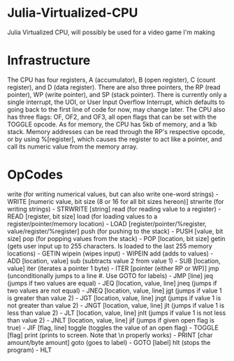 # Julia-Virtualized-CPU
Julia Virtualized CPU, will possibly be used for a video game I'm making

# Infrastructure
The CPU has four registers, A (accumulator), B (open register), C (count register), and D (data register). There are also three pointers, the RP (read pointer), WP (write pointer), and SP (stack pointer). There is currently only a single interrupt, the UOI, or User Input Overflow Interrupt, which defaults to going back to the first line of code for now, may change later. The CPU also has three flags: OF, OF2, and OF3, all open flags that can be set with the TOGGLE opcode. As for memory, the CPU has 5kb of memory, and a 1kb stack. Memory addresses can be read through the RP's respective opcode, or by using %[register], which causes the register to act like a pointer, and call its numeric value from the memory array.

# OpCodes
write (for writing numerical values, but can also write one-word strings) - WRITE [numeric value, bit size (8 or 16 for all bit sizes hereon)]
strwrite (for writing strings) - STRWRITE [string]
read (for reading value to a register) - READ [register, bit size]
load (for loading values to a register/pointer/memory location) - LOAD [register/pointer/%register, value/register/%register]
push (for pushing to the stack) - PUSH [value, bit size]
pop (for popping values from the stack) - POP [location, bit size]
getin (gets user input up to 255 characters. Is loaded to the last 255 memory locations) - GETIN
wipein (wipes input) - WIPEIN
add (adds to values) - ADD [location, value]
sub (subtracts value 2 from value 1) - SUB [location, value]
iter (iterates a pointer 1 byte) - ITER [pointer (either RP or WP)]
jmp (unconditionally jumps to a line #. Use GOTO for labels) - JMP [line]
jeq (jumps if two values are equal) - JEQ [location, value, line]
jneq (jumps if two values are not equal) - JNEQ [location, value, line]
jgt (jumps if value 1 is greater than value 2) - JGT [location, value, line]
jngt (jumps if value 1 is not greater than value 2) - JNGT [location, value, line]
jlt (jumps if value 1 is less than value 2) - JLT [location, value, line]
jnlt (jumps if value 1 is not less than value 2) - JNLT [location, value, line]
jif (jumps if given open flag is true) - JIF [flag, line]
toggle (toggles the value of an open flag) - TOGGLE [flag]
print (prints to screen. Note that \n properly works) - PRINT [char amount/byte amount]
goto (goes to label) - GOTO [label]
hlt (stops the program) - HLT